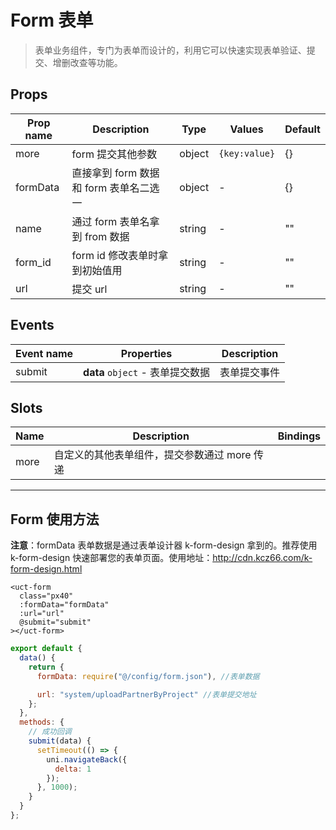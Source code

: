 # Form 表单

> 表单业务组件，专门为表单而设计的，利用它可以快速实现表单验证、提交、增删改查等功能。

## Props

| Prop name | Description                            | Type   | Values        | Default |
| --------- | -------------------------------------- | ------ | ------------- | ------- |
| more      | form 提交其他参数                      | object | `{key:value}` | {}      |
| formData  | 直接拿到 form 数据和 form 表单名二选一 | object | -             | {}      |
| name      | 通过 form 表单名拿到 from 数据         | string | -             | ""      |
| form_id   | form id 修改表单时拿到初始值用         | string | -             | ""      |
| url       | 提交 url                               | string | -             | ""      |

## Events

| Event name | Properties                       | Description  |
| ---------- | -------------------------------- | ------------ |
| submit     | **data** `object` - 表单提交数据 | 表单提交事件 |

## Slots

| Name | Description                                  | Bindings |
| ---- | -------------------------------------------- | -------- |
| more | 自定义的其他表单组件，提交参数通过 more 传递 |          |

---

<!--
 * @Version: 1.0.0
 * @Author: 祸灵
 * @LastEditors: 祸灵
 * @Date: 2021-04-13 16:08:09
 * @LastEditTime: 2021-04-15 17:51:08
 * @Description:
-->

## Form 使用方法

**注意**：formData 表单数据是通过表单设计器 k-form-design 拿到的。推荐使用 k-form-design 快速部署您的表单页面。使用地址：http://cdn.kcz66.com/k-form-design.html

```vue
<uct-form
  class="px40"
  :formData="formData"
  :url="url"
  @submit="submit"
></uct-form>
```

```js
export default {
  data() {
    return {
      formData: require("@/config/form.json"), //表单数据

      url: "system/uploadPartnerByProject" //表单提交地址
    };
  },
  methods: {
    // 成功回调
    submit(data) {
      setTimeout(() => {
        uni.navigateBack({
          delta: 1
        });
      }, 1000);
    }
  }
};
```
